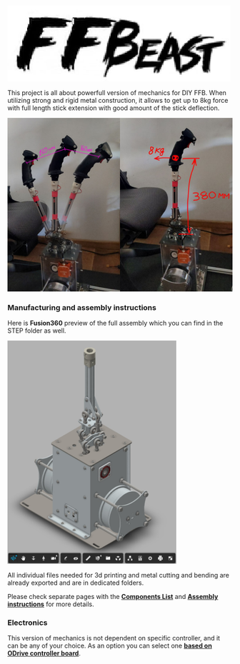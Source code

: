 <img src="images/logo.jpg">

This project is all about powerfull version of mechanics for DIY FFB. When utilizing strong and rigid metal construction, 
it allows to get up to 8kg force with full length stick extension with good amount of the stick deflection.

<img src="images/preview.jpg" width="1000">

### Manufacturing and assembly instructions
Here is **Fusion360** preview of the full assembly which you can find in the STEP folder as well.

[<img src="v1.0/images/cad_preview.jpg" height="500">](https://a360.co/3yacUBG)

All individual files needed for 3d printing and metal cutting and bending are already exported and are in dedicated
folders.

Please check separate pages with the  **[Components List](v1.0/components.md)** and  **[Assembly instructions](v1.0/assembly.md)** for more details.

### Electronics
This version of mechanics is not dependent on specific controller, and it can be any of your choice. As an option you can select one **[based on ODrive controller board](https://github.com/o-devices/bldc-ffb-joystick)**.
